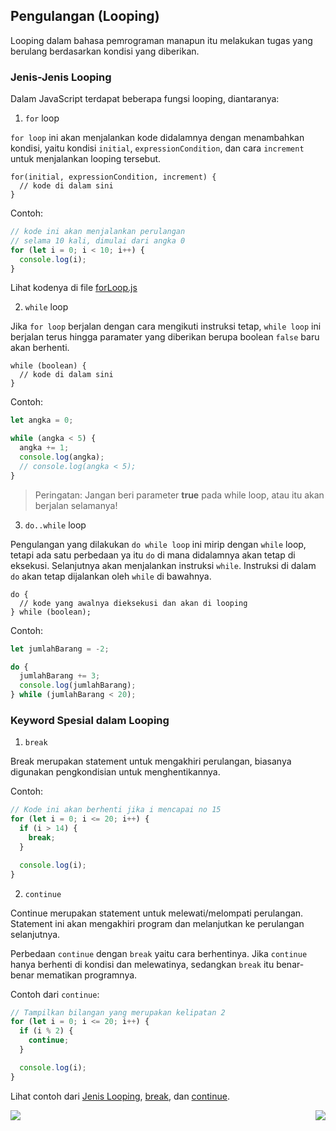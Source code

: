 ## Pengulangan (Looping)

Looping dalam bahasa pemrograman manapun itu melakukan tugas yang berulang berdasarkan kondisi yang diberikan.

### Jenis-Jenis Looping

Dalam JavaScript terdapat beberapa fungsi looping, diantaranya:

1. `for` loop

`for loop` ini akan menjalankan kode didalamnya dengan menambahkan kondisi, yaitu kondisi `initial`, `expressionCondition`, dan cara `increment` untuk menjalankan looping tersebut.

```
for(initial, expressionCondition, increment) {
  // kode di dalam sini
}
```

Contoh:

```js
// kode ini akan menjalankan perulangan
// selama 10 kali, dimulai dari angka 0
for (let i = 0; i < 10; i++) {
  console.log(i);
}
```

Lihat kodenya di file [forLoop.js](forLoop.js)

2. `while` loop

Jika `for loop` berjalan dengan cara mengikuti instruksi tetap, `while loop` ini berjalan terus hingga paramater yang diberikan berupa boolean `false` baru akan berhenti.

```
while (boolean) {
  // kode di dalam sini
}
```

Contoh:

```js
let angka = 0;

while (angka < 5) {
  angka += 1;
  console.log(angka);
  // console.log(angka < 5);
}
```

> Peringatan: Jangan beri parameter **true** pada while loop, atau itu akan berjalan selamanya!

3. `do..while` loop

Pengulangan yang dilakukan `do while loop` ini mirip dengan `while` loop, tetapi ada satu perbedaan ya itu `do` di mana didalamnya akan tetap di eksekusi. Selanjutnya akan menjalankan instruksi `while`. Instruksi di dalam `do` akan tetap dijalankan oleh `while` di bawahnya.

```
do {
  // kode yang awalnya dieksekusi dan akan di looping
} while (boolean);
```

Contoh:

```js
let jumlahBarang = -2;

do {
  jumlahBarang += 3;
  console.log(jumlahBarang);
} while (jumlahBarang < 20);
```

### Keyword Spesial dalam Looping

1. `break`

Break merupakan statement untuk mengakhiri perulangan, biasanya digunakan pengkondisian untuk menghentikannya.

Contoh:

```js
// Kode ini akan berhenti jika i mencapai no 15
for (let i = 0; i <= 20; i++) {
  if (i > 14) {
    break;
  }

  console.log(i);
}
```

2. `continue`

Continue merupakan statement untuk melewati/melompati perulangan. Statement ini akan mengakhiri program dan melanjutkan ke perulangan selanjutnya.

Perbedaan `continue` dengan `break` yaitu cara berhentinya. Jika `continue` hanya berhenti di kondisi dan melewatinya, sedangkan `break` itu benar-benar mematikan programnya.

Contoh dari `continue`:

```js
// Tampilkan bilangan yang merupakan kelipatan 2
for (let i = 0; i <= 20; i++) {
  if (i % 2) {
    continue;
  }

  console.log(i);
}
```

Lihat contoh dari [Jenis Looping](forWhileLoop.js), [break](break.js), dan [continue](continue.js).

[<img align="left" src="https://api.bellshade.org/badge/navigation?badgeType=previous&text=Arithmetic Operation" />](../005_arithmetic_operation)

[<img align="right" src="https://api.bellshade.org/badge/navigation?badgeType=next&text=Conditioning" />](../007_conditioning)
